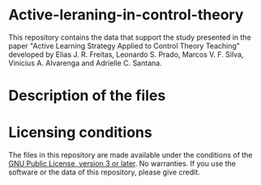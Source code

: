 # Active-leraning-in-control-theory
This repository contains the data that support the study presented in the paper "Active Learning Strategy Applied to Control Theory Teaching" developed by Elias J. R. Freitas, Leonardo S. Prado, Marcos V. F. Silva, Vinícius A. Alvarenga and Adrielle C. Santana.

# Description of the files

# Licensing conditions

The files in this repository are made available under the conditions of the [GNU Public License, version 3 or later](https://github.com/Adrielle-Santana/Active-leraning-in-control-theory/blob/main/LICENSE). No warranties. If you use the software or the data of this repository, please give credit.
